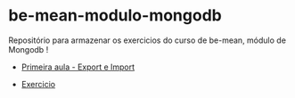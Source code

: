 # be-mean-modulo-mongodb

Repositório para armazenar os exercicios do curso de be-mean, módulo de Mongodb !


- [Primeira aula - Export e Import](https://github.com/Webschool-io/be-mean-instagram/blob/master/apostila/mongodb/export_import.md)

 - [Exercicio](./exercises/mongodb-aula-01-exercicio.md)

